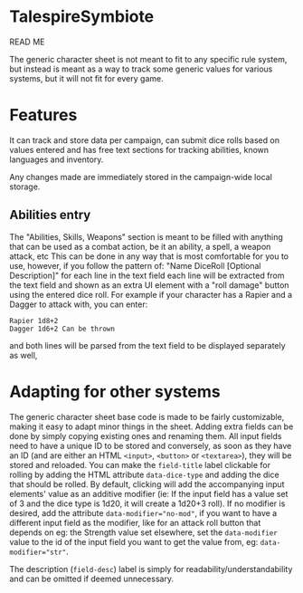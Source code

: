 # TalespireSymbiote
READ ME

The generic character sheet is not meant to fit to any specific rule system, but instead is meant as a way to track some generic values for various systems, but it will not fit for every game.

# Features

It can track and store data per campaign, can submit dice rolls based on values entered and has free text sections for tracking abilities, known languages and inventory.

Any changes made are immediately stored in the campaign-wide local storage.

## Abilities entry

The "Abilities, Skills, Weapons" section is meant to be filled with anything that can be used as a combat action, be it an ability, a spell, a weapon attack, etc
This can be done in any way that is most comfortable for you to use, however, if you follow the pattern of:
"Name DiceRoll \[Optional Description\]" for each line in the text field each line will be extracted from the text field and shown as an extra UI element with a "roll damage" button using the entered dice roll.
For example if your character has a Rapier and a Dagger to attack with, you can enter:

```
Rapier 1d8+2
Dagger 1d6+2 Can be thrown
```

and both lines will be parsed from the text field to be displayed separately as well,

# Adapting for other systems

The generic character sheet base code is made to be fairly customizable, making it easy to adapt minor things in the sheet. Adding extra fields can be done by simply copying existing ones and renaming them. All input fields need to have a unique ID to be stored and conversely, as soon as they have an ID (and are either an HTML `<input>`, `<button>` or `<textarea>`), they will be stored and reloaded.
You can make the `field-title` label clickable for rolling by adding the HTML attribute `data-dice-type` and adding the dice that should be rolled. By default, clicking will add the accompanying input elements' value as an additive modifier (ie: If the input field has a value set of 3 and the dice type is 1d20, it will create a 1d20+3 roll). If no modifier is desired, add the attribute `data-modifier="no-mod"`, if you want to have a different input field as the modifier, like for an attack roll button that depends on eg: the Strength value set elsewhere, set the `data-modifier` value to the id of the input field you want to get the value from, eg: `data-modifier="str"`.

The description (`field-desc`) label is simply for readability/understandability and can be omitted if deemed unnecessary.
